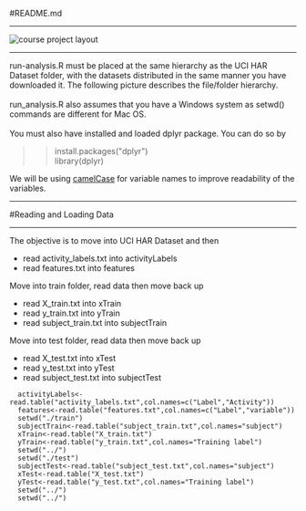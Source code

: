 #README.md
_______________________________________________________________________________________________________________________________
![course project layout](https://cloud.githubusercontent.com/assets/8188574/9188852/c138bf3e-4013-11e5-9c9e-47af5fd4270b.png)
________________________________________________________________________________________________________________________________
run-analysis.R must be placed at the same hierarchy as the UCI HAR Dataset folder, with the datasets distributed in the same manner you have downloaded it. The following picture describes the file/folder hierarchy.<br><br>
run_analysis.R also assumes that you have a Windows system as setwd() commands are different for Mac OS.<br><br>
You must also have installed and loaded dplyr package. You can do so by<br>
>>install.packages("dplyr")<br>
>>library(dplyr)<br>

We will be using <a href="https://en.wikipedia.org/wiki/CamelCase">camelCase</a> for variable names to improve readability of the variables. 
________________________________________________________________________________________________________________________________
#Reading and Loading Data
________________________________________________________________________________________________________________________________
The objective is to move into UCI HAR Dataset and then
- read activity_labels.txt into activityLabels
- read features.txt into features

Move into train folder, read data then move back up
- read X_train.txt into xTrain
- read y_train.txt into yTrain
- read subject_train.txt into subjectTrain

Move into test folder, read data then move back up
- read X_test.txt into xTest
- read y_test.txt into yTest
- read subject_test.txt into subjectTest

```
  activityLabels<-read.table("activity_labels.txt",col.names=c("Label","Activity"))
  features<-read.table("features.txt",col.names=c("Label","variable"))
  setwd("./train")
  subjectTrain<-read.table("subject_train.txt",col.names="subject")
  xTrain<-read.table("X_train.txt")
  yTrain<-read.table("y_train.txt",col.names="Training label")
  setwd("../")
  setwd("./test")
  subjectTest<-read.table("subject_test.txt",col.names="subject")
  xTest<-read.table("X_test.txt")
  yTest<-read.table("y_test.txt",col.names="Training label")
  setwd("../")
  setwd("../")
```
